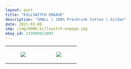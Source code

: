 ```yaml
---
layout: post
title: "KILLSWITCH ENGAGE"
description: "SMALL | 100% Preshrunk Cotton | Gildan"
date: 2021-03-08
img: /img/0006-killswitch-engage.jpg
ebay_id: 233989913095
---
```




<table style="width:100%;"><tr><td style="vertical-align:top;">
      <figure class="tmblr-full" data-orig-height="2048" data-orig-width="1365" data-orig-src="https://concertshirts.netlify.app/shirts/0006/0006-01.jpg"><img src="https://64.media.tumblr.com/93000c2089e849923f82746ef4b57a6a/9e2b859366d36008-c0/s540x810/d7a85d727fecc862c77e2ddec47fe2da992551b4.jpg" data-orig-height="2048" data-orig-width="1365" data-orig-src="https://concertshirts.netlify.app/shirts/0006/0006-01.jpg"/></figure></td>
    <td style="vertical-align:top;">
      <figure class="tmblr-full" data-orig-height="2048" data-orig-width="1365" data-orig-src="https://concertshirts.netlify.app/shirts/0006/0006-02.jpg"><img src="https://64.media.tumblr.com/366566f80d2c42ca9f7604edf6f546ef/9e2b859366d36008-57/s540x810/3e2df942adb4acc98c4cdd1a4f00cce22c8ff719.jpg" data-orig-height="2048" data-orig-width="1365" data-orig-src="https://concertshirts.netlify.app/shirts/0006/0006-02.jpg"/></figure></td>
  </tr></table>
